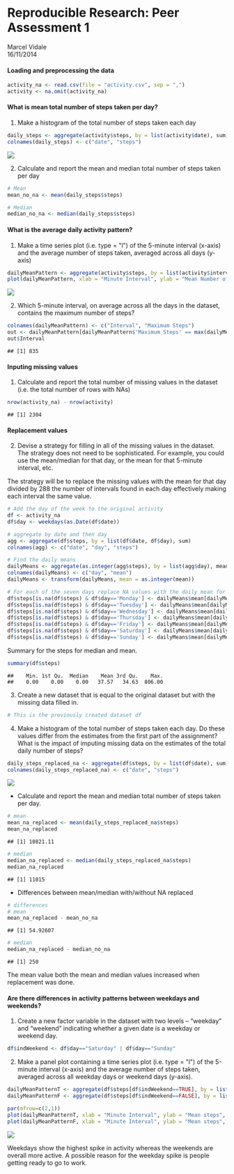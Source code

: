 # Reproducible Research: Peer Assessment 1
Marcel Vidale  
16/11/2014  


#### Loading and preprocessing the data


```r
activity_na <- read.csv(file = "activity.csv", sep = ",")
activity <- na.omit(activity_na)
```

#### What is mean total number of steps taken per day?

1. Make a histogram of the total number of steps taken each day


```r
daily_steps <- aggregate(activity$steps, by = list(activity$date), sum)
colnames(daily_steps) <- c("date", "steps")
```

![](./PA1_template_files/figure-html/unnamed-chunk-3-1.png) 

2. Calculate and report the mean and median total number of steps taken per day


```r
# Mean
mean_no_na <- mean(daily_steps$steps)
```


```r
# Median
median_no_na <- median(daily_steps$steps)
```

#### What is the average daily activity pattern?

1. Make a time series plot (i.e. type = "l") of the 5-minute interval (x-axis) 
and the average number of steps taken, averaged across all days (y-axis)


```r
dailyMeanPattern <- aggregate(activity$steps, by = list(activity$interval), mean)
plot(dailyMeanPattern, xlab = "Minute Interval", ylab = "Mean Number of Steps", type = "l", main = "Average Daily Activity Pattern")
```

![](./PA1_template_files/figure-html/unnamed-chunk-6-1.png) 

2. Which 5-minute interval, on average across all the days in the dataset, 
contains the maximum number of steps?


```r
colnames(dailyMeanPattern) <- c("Interval", "Maximum Steps")
out <- dailyMeanPattern[dailyMeanPattern$'Maximum Steps' == max(dailyMeanPattern$'Maximum Steps'),]
out$Interval
```

```
## [1] 835
```

#### Inputing missing values

1. Calculate and report the total number of missing values in the dataset (i.e. the total number of rows with NAs)


```r
nrow(activity_na) - nrow(activity)
```

```
## [1] 2304
```

#### Replacement values
2. Devise a strategy for filling in all of the missing values in the dataset. The strategy does not need to be sophisticated. For example, you could use the mean/median for that day, or the mean for that 5-minute interval, etc.

The strategy will be to replace the missing values with the mean for that day divided by 288 the number of intervals
found in each day effectively making each interval the same value.


```r
# Add the day of the week to the original activity
df <- activity_na
df$day <- weekdays(as.Date(df$date))

# aggregate by date and then day
agg <- aggregate(df$steps, by = list(df$date, df$day), sum)
colnames(agg) <- c("date", "day", "steps")

# Find the daily means
dailyMeans <- aggregate(as.integer(agg$steps), by = list(agg$day), mean, na.rm = TRUE)
colnames(dailyMeans) <- c("day", "mean")
dailyMeans <- transform(dailyMeans, mean = as.integer(mean))

# For each of the seven days replace NA values with the daily mean for df set
df$steps[is.na(df$steps) & df$day=='Monday'] <- dailyMeans$mean[dailyMeans$day == 'Monday']/288
df$steps[is.na(df$steps) & df$day=='Tuesday'] <- dailyMeans$mean[dailyMeans$day == 'Tuesday']/288
df$steps[is.na(df$steps) & df$day=='Wednesday'] <- dailyMeans$mean[dailyMeans$day == 'Wednesday']/288
df$steps[is.na(df$steps) & df$day=='Thursday'] <- dailyMeans$mean[dailyMeans$day == 'Thursday']/288
df$steps[is.na(df$steps) & df$day=='Friday'] <- dailyMeans$mean[dailyMeans$day == 'Friday']/288
df$steps[is.na(df$steps) & df$day=='Saturday'] <- dailyMeans$mean[dailyMeans$day == 'Saturday']/288
df$steps[is.na(df$steps) & df$day=='Sunday'] <- dailyMeans$mean[dailyMeans$day == 'Sunday']/288
```

Summary for the steps for median and mean.


```r
summary(df$steps)
```

```
##    Min. 1st Qu.  Median    Mean 3rd Qu.    Max. 
##    0.00    0.00    0.00   37.57   34.63  806.00
```
3. Create a new dataset that is equal to the original dataset but with the missing data filled in.


```r
# This is the previously created dataset df
```

4. Make a histogram of the total number of steps taken each day.  Do these values differ from the estimates from the first part of the assignment? What is the impact of imputing missing data on the estimates of the total daily number of steps?

```r
daily_steps_replaced_na <- aggregate(df$steps, by = list(df$date), sum)
colnames(daily_steps_replaced_na) <- c("date", "steps")
```

![](./PA1_template_files/figure-html/unnamed-chunk-13-1.png) 

* Calculate and report the mean and median total number of steps taken per day.

```r
# mean
mean_na_replaced <- mean(daily_steps_replaced_na$steps)
mean_na_replaced
```

```
## [1] 10821.11
```

```r
# median
median_na_replaced <- median(daily_steps_replaced_na$steps)
median_na_replaced
```

```
## [1] 11015
```
* Differences between mean/median with/without NA replaced

```r
# differences
# mean
mean_na_replaced - mean_no_na
```

```
## [1] 54.92607
```

```r
# median
median_na_replaced - median_no_na
```

```
## [1] 250
```


The mean value both the mean and median values increased when replacement was done.

#### Are there differences in activity patterns between weekdays and weekends?

1. Create a new factor variable in the dataset with two levels – “weekday” and “weekend” indicating whether a given date is a weekday or weekend day.


```r
df$indWeekend <- df$day=="Saturday" | df$day=="Sunday"
```


2. Make a panel plot containing a time series plot (i.e. type = "l") of the 5-minute interval (x-axis) and the average number of steps taken, averaged across all weekday days or weekend days (y-axis). 


```r
dailyMeanPatternT <- aggregate(df$steps[df$indWeekend==TRUE], by = list(df$interval[df$indWeekend==TRUE]), mean)
dailyMeanPatternF <- aggregate(df$steps[df$indWeekend==FALSE], by = list(df$interval[df$indWeekend==FALSE]), mean)

par(mfrow=c(2,1))
plot(dailyMeanPatternT, xlab = "Minute Interval", ylab = "Mean steps", type = "l", col="red", main="Weekends", ylim=c(0,200))
plot(dailyMeanPatternF, xlab = "Minute Interval", ylab = "Mean steps", type = "l", col="blue", main="Weekdays", ylim=c(0,200))
```

![](./PA1_template_files/figure-html/unnamed-chunk-17-1.png) 

Weekdays show the highest spike in activity whereas the weekends are overall 
more active. A possible reason for the weekday spike is people getting ready to
go to work.


